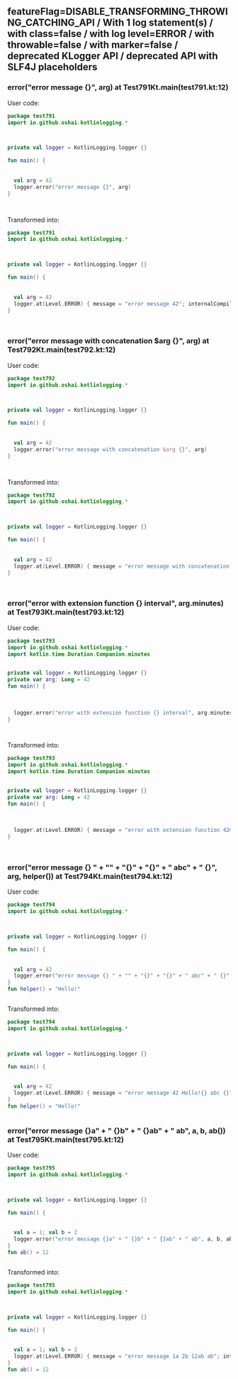 ## featureFlag=DISABLE_TRANSFORMING_THROWING_CATCHING_API / With 1 log statement(s) / with class=false / with log level=ERROR / with throwable=false / with marker=false / deprecated KLogger API / deprecated API with SLF4J placeholders



###  error("error message {}", arg) at Test791Kt.main(test791.kt:12)

User code:
```kotlin
package test791
import io.github.oshai.kotlinlogging.*



private val logger = KotlinLogging.logger {}

fun main() {
  
  
  val arg = 42
  logger.error("error message {}", arg)
}




```
  
Transformed into:
```kotlin
package test791
import io.github.oshai.kotlinlogging.*



private val logger = KotlinLogging.logger {}

fun main() {
  
  
  val arg = 42
  logger.at(Level.ERROR) { message = "error message 42"; internalCompilerData = KLoggingEventBuilder.InternalCompilerData(messageTemplate = "\"error message {}\"", className = "test791.Test791Kt", methodName = "main", fileName = "test791.kt", lineNumber = 12)
}




```

###  error("error message with concatenation $arg {}", arg) at Test792Kt.main(test792.kt:12)

User code:
```kotlin
package test792
import io.github.oshai.kotlinlogging.*



private val logger = KotlinLogging.logger {}

fun main() {
  
  
  val arg = 42
  logger.error("error message with concatenation $arg {}", arg)
}




```
  
Transformed into:
```kotlin
package test792
import io.github.oshai.kotlinlogging.*



private val logger = KotlinLogging.logger {}

fun main() {
  
  
  val arg = 42
  logger.at(Level.ERROR) { message = "error message with concatenation 42 42"; internalCompilerData = KLoggingEventBuilder.InternalCompilerData(messageTemplate = "\"error message with concatenation $arg {}\"", className = "test792.Test792Kt", methodName = "main", fileName = "test792.kt", lineNumber = 12)
}




```

###  error("error with extension function {} interval", arg.minutes) at Test793Kt.main(test793.kt:12)

User code:
```kotlin
package test793
import io.github.oshai.kotlinlogging.*
import kotlin.time.Duration.Companion.minutes


private val logger = KotlinLogging.logger {}
private var arg: Long = 42
fun main() {
  
  
  
  logger.error("error with extension function {} interval", arg.minutes)
}




```
  
Transformed into:
```kotlin
package test793
import io.github.oshai.kotlinlogging.*
import kotlin.time.Duration.Companion.minutes


private val logger = KotlinLogging.logger {}
private var arg: Long = 42
fun main() {
  
  
  
  logger.at(Level.ERROR) { message = "error with extension function 42m interval"; internalCompilerData = KLoggingEventBuilder.InternalCompilerData(messageTemplate = "\"error with extension function {} interval\"", className = "test793.Test793Kt", methodName = "main", fileName = "test793.kt", lineNumber = 12)
}




```

###  error("error message {} " + "" + "{}" + "{}" + " abc" + " {}", arg, helper()) at Test794Kt.main(test794.kt:12)

User code:
```kotlin
package test794
import io.github.oshai.kotlinlogging.*



private val logger = KotlinLogging.logger {}

fun main() {
  
  
  val arg = 42
  logger.error("error message {} " + "" + "{}" + "{}" + " abc" + " {}", arg, helper())
}
fun helper() = "Hello!"



```
  
Transformed into:
```kotlin
package test794
import io.github.oshai.kotlinlogging.*



private val logger = KotlinLogging.logger {}

fun main() {
  
  
  val arg = 42
  logger.at(Level.ERROR) { message = "error message 42 Hello!{} abc {}"; internalCompilerData = KLoggingEventBuilder.InternalCompilerData(messageTemplate = "\"error message {} \" + \"\" + \"{}\" + \"{}\" + \" abc\" + \" {}\"", className = "test794.Test794Kt", methodName = "main", fileName = "test794.kt", lineNumber = 12)
}
fun helper() = "Hello!"



```

###  error("error message {}a" + " {}b" + " {}ab" + " ab", a, b, ab()) at Test795Kt.main(test795.kt:12)

User code:
```kotlin
package test795
import io.github.oshai.kotlinlogging.*



private val logger = KotlinLogging.logger {}

fun main() {
  
  
  val a = 1; val b = 2
  logger.error("error message {}a" + " {}b" + " {}ab" + " ab", a, b, ab())
}
fun ab() = 12



```
  
Transformed into:
```kotlin
package test795
import io.github.oshai.kotlinlogging.*



private val logger = KotlinLogging.logger {}

fun main() {
  
  
  val a = 1; val b = 2
  logger.at(Level.ERROR) { message = "error message 1a 2b 12ab ab"; internalCompilerData = KLoggingEventBuilder.InternalCompilerData(messageTemplate = "\"error message {}a\" + \" {}b\" + \" {}ab\" + \" ab\"", className = "test795.Test795Kt", methodName = "main", fileName = "test795.kt", lineNumber = 12)
}
fun ab() = 12



```
